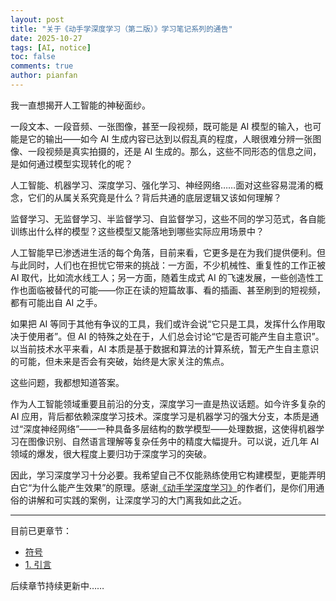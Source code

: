 ```yaml
---
layout: post
title: "关于《动手学深度学习（第二版）》学习笔记系列的通告"
date: 2025-10-27
tags: [AI, notice]
toc: false
comments: true
author: pianfan
---
```


我一直想揭开人工智能的神秘面纱。<!-- more -->

一段文本、一段音频、一张图像，甚至一段视频，既可能是 AI 模型的输入，也可能是它的输出——如今 AI 生成内容已达到以假乱真的程度，人眼很难分辨一张图像、一段视频是真实拍摄的，还是 AI 生成的。那么，这些不同形态的信息之间，是如何通过模型实现转化的呢？

人工智能、机器学习、深度学习、强化学习、神经网络……面对这些容易混淆的概念，它们的从属关系究竟是什么？背后共通的底层逻辑又该如何理解？

监督学习、无监督学习、半监督学习、自监督学习，这些不同的学习范式，各自能训练出什么样的模型？这些模型又能落地到哪些实际应用场景中？

人工智能早已渗透进生活的每个角落，目前来看，它更多是在为我们提供便利。但与此同时，人们也在担忧它带来的挑战：一方面，不少机械性、重复性的工作正被 AI 取代，比如流水线工人；另一方面，随着生成式 AI 的飞速发展，一些创造性工作也面临被替代的可能——你正在读的短篇故事、看的插画、甚至刷到的短视频，都有可能出自 AI 之手。

如果把 AI 等同于其他有争议的工具，我们或许会说“它只是工具，发挥什么作用取决于使用者”。但 AI 的特殊之处在于，人们总会讨论“它是否可能产生自主意识”。以当前技术水平来看，AI 本质是基于数据和算法的计算系统，暂无产生自主意识的可能，但未来是否会有突破，始终是大家关注的焦点。

这些问题，我都想知道答案。

作为人工智能领域重要且前沿的分支，深度学习一直是热议话题。如今许多复杂的 AI 应用，背后都依赖深度学习技术。深度学习是机器学习的强大分支，本质是通过“深度神经网络”——一种具备多层结构的数学模型——处理数据，这使得机器学习在图像识别、自然语言理解等复杂任务中的精度大幅提升。可以说，近几年 AI 领域的爆发，很大程度上要归功于深度学习的突破。

因此，学习深度学习十分必要。我希望自己不仅能熟练使用它构建模型，更能弄明白它“为什么能产生效果”的原理。感谢[《动手学深度学习》](https://zh.d2l.ai/)的作者们，是你们用通俗的讲解和可实践的案例，让深度学习的大门离我如此之近。

---

目前已更章节：
- [符号](https://pianfan.github.io/d2l_notation/)
- [1. 引言](https://pianfan.github.io/d2l_introduction/)

后续章节持续更新中……
